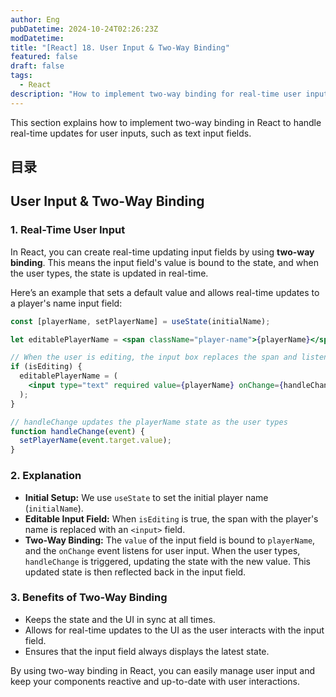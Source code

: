 ```yaml
---
author: Eng
pubDatetime: 2024-10-24T02:26:23Z
modDatetime:
title: "[React] 18. User Input & Two-Way Binding"
featured: false
draft: false
tags:
  - React
description: "How to implement two-way binding for real-time user input updates in React."
---
```


This section explains how to implement two-way binding in React to handle real-time updates for user inputs, such as text input fields.

## 目录

## User Input & Two-Way Binding

### 1. Real-Time User Input

In React, you can create real-time updating input fields by using **two-way binding**. This means the input field's value is bound to the state, and when the user types, the state is updated in real-time.

Here’s an example that sets a default value and allows real-time updates to a player's name input field:

```jsx
const [playerName, setPlayerName] = useState(initialName);

let editablePlayerName = <span className="player-name">{playerName}</span>;

// When the user is editing, the input box replaces the span and listens for changes
if (isEditing) {
  editablePlayerName = (
    <input type="text" required value={playerName} onChange={handleChange} />
  );
}

// handleChange updates the playerName state as the user types
function handleChange(event) {
  setPlayerName(event.target.value);
}
```

### 2. Explanation

- **Initial Setup:** We use `useState` to set the initial player name (`initialName`).
- **Editable Input Field:** When `isEditing` is true, the span with the player's name is replaced with an `<input>` field.
- **Two-Way Binding:** The `value` of the input field is bound to `playerName`, and the `onChange` event listens for user input. When the user types, `handleChange` is triggered, updating the state with the new value. This updated state is then reflected back in the input field.

### 3. Benefits of Two-Way Binding

- Keeps the state and the UI in sync at all times.
- Allows for real-time updates to the UI as the user interacts with the input field.
- Ensures that the input field always displays the latest state.

By using two-way binding in React, you can easily manage user input and keep your components reactive and up-to-date with user interactions.
